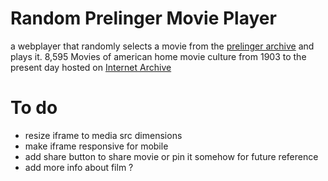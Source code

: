 # Random Prelinger Movie Player

a webplayer that randomly selects a movie from the [prelinger archive](https://archive.org/details/prelinger) and plays it. 
8,595 Movies of american home movie culture from 1903 to the present day hosted on [Internet Archive](https://archive.org)

# To do 

- resize iframe to media src dimensions 
- make iframe responsive for mobile 
- add share button to share movie or pin it somehow for future reference
- add more info about film ?

